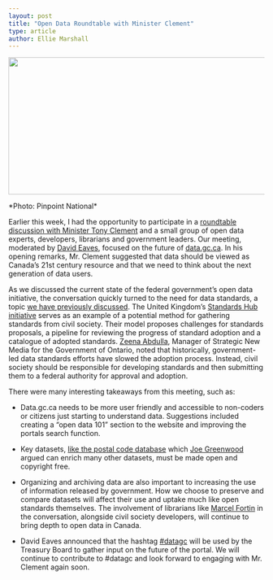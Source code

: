 ```yaml
---
layout: post
title: "Open Data Roundtable with Minister Clement"
type: article
author: Ellie Marshall
---
```

<p style="text-align: left;"><img src="/img/blog/2013-03-14-roundtable.jpg" width="587" height="270" alt="" title="Open data roundtable discussion in Toronto on March 11, 2013"></p>*Photo: Pinpoint National*

Earlier this week, I had the opportunity to participate in a [roundtable discussion with Minister Tony Clement](http://www.tbs-sct.gc.ca/media/nr-cp/2013/0311-eng.asp) and a small group of open data experts, developers, librarians and government leaders. Our meeting, moderated by [David Eaves](http://www.eaves.ca), focused on the future of [data.gc.ca](http://data.gc.ca). In his opening remarks, Mr. Clement suggested that data should be viewed as Canada’s 21st century resource and that we need to think about the next generation of data users.

As we discussed the current state of the federal government’s open data initiative, the conversation quickly turned to the need for data standards, a topic [we have previously discussed](http://blog.opennorth.ca/2013/02/21/update-on-opengovernment/). The United Kingdom’s [Standards Hub initiative](http://standards.data.gov.uk/) serves as an example of a potential method for gathering standards from civil society. Their model proposes challenges for standards proposals, a pipeline for reviewing the progress of standard adoption and a catalogue of adopted standards. [Zeena Abdulla](http://www.linkedin.com/pub/zeena-abdulla/2/538/224), Manager of Strategic New Media for the Government of Ontario, noted that historically, government-led data standards efforts have slowed the adoption process. Instead, civil society should be responsible for developing standards and then submitting them to a federal authority for approval and adoption. 

There were many interesting takeaways from this meeting, such as: 

- Data.gc.ca needs to be more user friendly and accessible to non-coders or citizens just starting to understand data. Suggestions included creating a “open data 101” section to the website and improving the portals search function. 

- Key datasets, [like the postal code database](http://blog.opennorth.ca/2013/03/05/open-postal-code-data-now/) which [Joe Greenwood](http://ca.linkedin.com/in/joegreenwood) argued can enrich many other datasets, must be made open and copyright free. 

- Organizing and archiving data are also important to increasing the use of information released by government. How we choose to preserve and compare datasets will affect their use and uptake much like open standards themselves. The involvement of librarians like [Marcel Fortin](http://www.linkedin.com/pub/marcel-fortin/26/611/65b) in the conversation, alongside civil society developers, will continue to bring depth to open data in Canada.

- David Eaves announced that the hashtag [#datagc](https://twitter.com/search?q=%23datagc&src=typd) will be used by the Treasury Board to gather input on the future of the portal. We will continue to contribute to #datagc and look forward to engaging with Mr. Clement again soon. 
